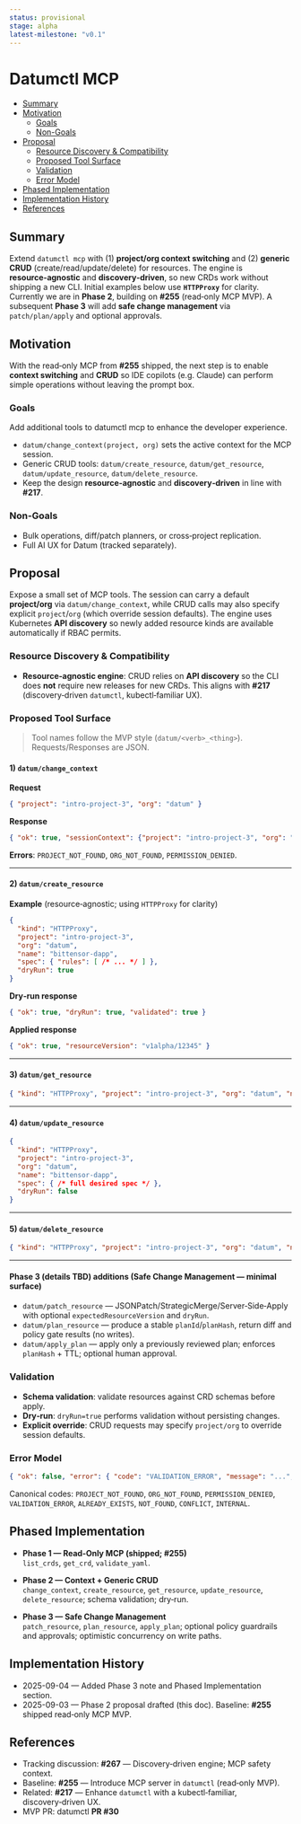 ```yaml
---
status: provisional
stage: alpha
latest-milestone: "v0.1"
---
```


# Datumctl MCP

- [Summary](#summary)
- [Motivation](#motivation)
  - [Goals](#goals)
  - [Non-Goals](#non-goals)
- [Proposal](#proposal)
  - [Resource Discovery & Compatibility](#resource-discovery--compatibility)
  - [Proposed Tool Surface](#proposed-tool-surface)
  - [Validation](#validation)
  - [Error Model](#error-model)
- [Phased Implementation](#phased-implementation)
- [Implementation History](#implementation-history)
- [References](#references)

## Summary

Extend `datumctl mcp` with (1) **project/org context switching** and (2) **generic CRUD** (create/read/update/delete)
for resources. The engine is **resource‑agnostic** and **discovery‑driven**, so new CRDs work without shipping a new CLI.
Initial examples below use **`HTTPProxy`** for clarity. Currently we are in **Phase 2**, building on **#255** (read‑only MCP MVP).
A subsequent **Phase 3** will add **safe change management** via `patch/plan/apply` and optional approvals.

## Motivation

With the read‑only MCP from **#255** shipped, the next step is to enable **context switching** and **CRUD** so IDE copilots
(e.g. Claude) can perform simple operations without leaving the prompt box.

### Goals

Add additional tools to datumctl mcp to enhance the developer experience.

- `datum/change_context(project, org)` sets the active context for the MCP session.
- Generic CRUD tools: `datum/create_resource`, `datum/get_resource`, `datum/update_resource`, `datum/delete_resource`.
- Keep the design **resource‑agnostic** and **discovery‑driven** in line with **#217**.

### Non-Goals

- Bulk operations, diff/patch planners, or cross‑project replication.
- Full AI UX for Datum (tracked separately).

## Proposal

Expose a small set of MCP tools. The session can carry a default **project/org** via
`datum/change_context`, while CRUD calls may also specify explicit `project`/`org` (which override session defaults).
The engine uses Kubernetes **API discovery** so newly added resource kinds are available automatically if RBAC permits.

### Resource Discovery & Compatibility

- **Resource‑agnostic engine**: CRUD relies on **API discovery** so the CLI does **not** require new releases for new CRDs.
  This aligns with **#217** (discovery‑driven `datumctl`, kubectl‑familiar UX).

### Proposed Tool Surface

> Tool names follow the MVP style (`datum/<verb>_<thing>`). Requests/Responses are JSON.

#### 1) `datum/change_context`

**Request**
```json
{ "project": "intro-project-3", "org": "datum" }
```
**Response**
```json
{ "ok": true, "sessionContext": {"project": "intro-project-3", "org": "datum"} }
```
**Errors**: `PROJECT_NOT_FOUND`, `ORG_NOT_FOUND`, `PERMISSION_DENIED`.

---

#### 2) `datum/create_resource`

**Example** (resource‑agnostic; using `HTTPProxy` for clarity)
```json
{
  "kind": "HTTPProxy",
  "project": "intro-project-3",
  "org": "datum",
  "name": "bittensor-dapp",
  "spec": { "rules": [ /* ... */ ] },
  "dryRun": true
}
```
**Dry‑run response**
```json
{ "ok": true, "dryRun": true, "validated": true }
```
**Applied response**
```json
{ "ok": true, "resourceVersion": "v1alpha/12345" }
```

---

#### 3) `datum/get_resource`
```json
{ "kind": "HTTPProxy", "project": "intro-project-3", "org": "datum", "name": "bittensor-dapp" }
```

---

#### 4) `datum/update_resource`
```json
{
  "kind": "HTTPProxy",
  "project": "intro-project-3",
  "org": "datum",
  "name": "bittensor-dapp",
  "spec": { /* full desired spec */ },
  "dryRun": false
}
```

---

#### 5) `datum/delete_resource`
```json
{ "kind": "HTTPProxy", "project": "intro-project-3", "org": "datum", "name": "bittensor-dapp", "dryRun": false }
```

---

#### Phase 3 (details TBD) additions (Safe Change Management — minimal surface)

- `datum/patch_resource` — JSONPatch/StrategicMerge/Server‑Side‑Apply with optional `expectedResourceVersion` and `dryRun`.
- `datum/plan_resource` — produce a stable `planId`/`planHash`, return diff and policy gate results (no writes).
- `datum/apply_plan` — apply only a previously reviewed plan; enforces `planHash` + TTL; optional human approval.

### Validation

- **Schema validation**: validate resources against CRD schemas before apply.
- **Dry‑run**: `dryRun=true` performs validation without persisting changes.
- **Explicit override**: CRUD requests may specify `project/org` to override session defaults.

### Error Model

```json
{ "ok": false, "error": { "code": "VALIDATION_ERROR", "message": "...", "details": {} } }
```
Canonical codes: `PROJECT_NOT_FOUND`, `ORG_NOT_FOUND`, `PERMISSION_DENIED`, `VALIDATION_ERROR`, `ALREADY_EXISTS`, `NOT_FOUND`, `CONFLICT`, `INTERNAL`.

## Phased Implementation

- **Phase 1 — Read‑Only MCP (shipped; #255)**  
  `list_crds`, `get_crd`, `validate_yaml`.

- **Phase 2 — Context + Generic CRUD**  
  `change_context`, `create_resource`, `get_resource`, `update_resource`, `delete_resource`; schema validation; dry‑run.

- **Phase 3 — Safe Change Management**  
  `patch_resource`, `plan_resource`, `apply_plan`; optional policy guardrails and approvals; optimistic concurrency on write paths.

## Implementation History

- 2025-09-04 — Added Phase 3 note and Phased Implementation section.
- 2025-09-03 — Phase 2 proposal drafted (this doc). Baseline: **#255** shipped read‑only MCP MVP.

## References

- Tracking discussion: **#267** — Discovery‑driven engine; MCP safety context.
- Baseline: **#255** — Introduce MCP server in `datumctl` (read‑only MVP).
- Related: **#217** — Enhance `datumctl` with a kubectl‑familiar, discovery‑driven UX.
- MVP PR: datumctl **PR #30**
